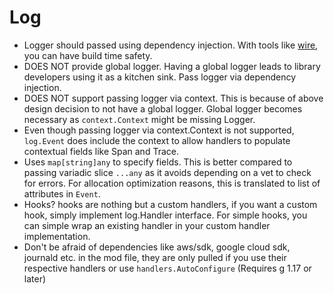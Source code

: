 # Log


- Logger should passed using dependency injection.
With tools like [wire][], you can have build time safety.
- DOES NOT provide global logger. Having a global logger leads to library developers using it as a kitchen sink. Pass logger via dependency injection.
- DOES NOT support passing logger via context. This is because of above design decision to not have a
global logger. Global logger becomes necessary as `context.Context` might be missing Logger.
- Even though passing logger via context.Context is not supported, `log.Event` does include
the context to allow handlers to populate contextual fields like Span and Trace.
- Uses `map[string]any` to specify fields. This is better compared to passing variadic slice
`...any` as it avoids depending on a vet to check for errors. For allocation optimization reasons,
this is translated to list of attributes in `Event`.
- Hooks? hooks are nothing but a custom handlers, if you want a custom hook, simply implement log.Handler interface. For simple hooks, you can simple wrap an existing handler in your custom handler implementation.
- Don't be afraid of dependencies like aws/sdk, google cloud sdk, journald etc. in the mod file, they are only pulled if you use their respective handlers or use `handlers.AutoConfigure` (Requires g 1.17 or later)

[wire]: https://github.com/google/wire
